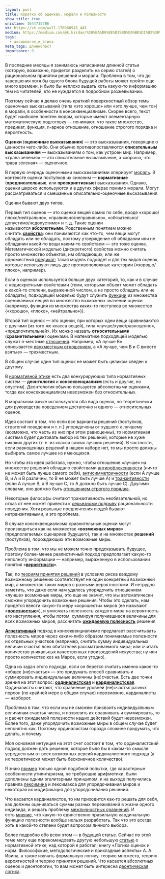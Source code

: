 ```yaml
---
layout: post
title: Коротко об оценках, морали и полезности
show_title: true
unixtime: 1644715786
vk: https://vk.com/wall-178968945_443
medium: https://medium.com/@k.kirdan/%D0%BA%D0%BE%D1%80%D0%BE%D1%82%D0%BA%D0%BE-%D0%BE%D0%B1-%D0%BE%D1%86%D0%B5%D0%BD%D0%BA%D0%B0%D1%85-%D0%BC%D0%BE%D1%80%D0%B0%D0%BB%D0%B8-%D0%B8-%D0%BF%D0%BE%D0%BB%D0%B5%D0%B7%D0%BD%D0%BE%D1%81%D1%82%D0%B8-9dea5ba920e0
tags:
  - аксиология_и_этика
meta_tags: длиннопост
importance: 9
---
```

В последние месяцы я занимаюсь написанием длинной статьи (которую, возможно, придется разделить на серию статей) о рациональном принятии решений и морали. Проблема в том, что до завершения хотя бы одного блока будущей работы может пройти еще много времени, и было бы неплохо выдать хоть какую-то информацию тем из читателей, кто не нуждается в подробном разжевывании.

Поэтому сейчас я делаю очень краткий поверхностный обзор темы оценочных высказываний (типа «это хорошо» или «это лучше, чем то») в морали, в особенности в консеквенциализме. Скорее всего, текст будет наиболее понятен людям, которые имеют элементарную математическую подготовку — понимают, что такое множество, предикат, функция, n-арное отношение, отношение строгого порядка и вероятность.

**Оценки** (**оценочные высказывания**) — это высказывания, говорящие о ценности чего-либо. Они обычно противопоставляются **описательным высказываниям** — высказываниям о том, как устроен мир. Например, «трава зеленая» — это описательное высказывание, а «хорошо, что трава зеленая» — оценочное.

В первую очередь оценочными высказываниями оперирует [мораль](301RS.html). В контексте оценки поступков их синоним — **нормативные** (**предписательные**, или **прескриптивные**) высказывания. Однако, оценки широко используются и в других сферах помимо морали. Могут рассматриваться и смешанные описательно-оценочные высказывания.

Оценки бывают двух типов.

Первый тип оценок — это оценки вещей самих по себе, вроде «хорошо/плохо/нейтрально», «правильно/неправильно», «обязательно/допустимо/недопустимо» и т. д. Такие оценки называются **абсолютными**. Родственным понятием можно считать **[свойства](https://ru.wikipedia.org/wiki/Свойство)**: они понимаются как что-то, чем вещи могут обладать или не обладать, поэтому утверждение об обладании или не обладании какой-то вещи каким-то свойством — это тоже оценка. Математической моделью (дискретного) свойства можно считать просто множество объектов, им обладающих; или же одноместный [предикат](https://ru.wikipedia.org/wiki/Предикат); такая модель подойдет и для тех видов оценок, которые используют лишь две противоположные категории («хорошо/плохо», например).

Если в оценках используется больше двух категорий, то, как и в случае с недискретными свойствами (теми, которыми объект может обладать в какой-то степени, выраженной числом, а не просто обладать или не обладать), подходящей моделью будут служить [функции](https://ru.wikipedia.org/wiki/Функция_(математика)) из множества оцениваемых вещей во множество возможных значений оценки (например, функция из множества каких-то поступков во множество {«хорошо», «плохо», «нейтрально»}).

Второй тип оценок — это оценки, при которых одни вещи сравниваются с другими (из того же класса вещей), типа «лучше/хуже/равноценно», «предпочтительней». Их можно назвать **относительными** (**сравнительными**) оценками. В математике подходящей моделью служат n-местные [отношения](https://ru.wikipedia.org/wiki/Отношение_(теория_множеств)). Например, «A лучше B» описывается [двухместным отношением](https://ru.wikipedia.org/wiki/Бинарное_отношение), а «A лучше, чем B и C вместе взятые» — трехместным.

В общем случае один тип оценок не может быть целиком сведен к другому.

В [нормативной этике](301RS.html) есть два конкурирующих типа нормативных систем — **деонтология** и **консеквенциализм** (есть и другие, но опустим). Деонтология обычно пользуется абсолютными оценками, тогда как консеквенциализм невозможен без относительных. 

В моральном языке используются оба вида оценок, но теоретически для руководства поведением достаточно и одного — относительных оценок.

Идея состоит в том, что если все варианты решений (поступков, стратегий поведения и т. п.) упорядочены от худшего к лучшему (возможно, что часть из них при этом равноценны), то нормативная система будет диктовать выбор из тех решений, которые не хуже никаких других (т. е. из класса самых лучших решений). В частности, если равноценных решений в нашем наборе нет, то мы просто должны выбирать самое лучшее из имеющихся.

Но чтобы эта идея работала, нужно, чтобы отношение «лучше» на множестве решений обладало свойствами [антирефлексивности](https://ru.wikipedia.org/wiki/Рефлексивное_отношение) (ничто не может быть лучше самого себя), [антисимметричности](https://ru.wikipedia.org/wiki/Антисимметричное_отношение) (если A лучше B, и A и B различны, то B не может быть лучше A) и [транзитивности](https://ru.wikipedia.org/wiki/Транзитивность) (если A лучше B, а B лучше C, то A должно быть лучше C). Другими словами, оно должно быть [отношением строгого порядка](https://ru.wikipedia.org/wiki/Отношение_порядка).

Некоторые философы считают транзитивность необязательной, но отказ от нее может привести к [серьезному подрыву](https://en.wikipedia.org/wiki/Money_pump) рациональности поведения. Хотя реальные предпочтения людей бывают нетранзитивными, и это проблема.

В случае консеквенциализма сравнительные оценки могут производиться как на множестве «**возможных миров**» (предполагаемых сценариев будущего), так и на множестве **решений** (поступков), порождающих эти возможные миры.

Проблема в том, что мы не можем точно предсказывать будущее, поэтому более-менее реалистичный подход предполагает какую-то неполноту информации — например, выраженную в использовании понятия «**[вероятности](https://ru.wikipedia.org/wiki/Вероятность)**».

Так, по [теориям принятия решений](https://ru.wikipedia.org/wiki/Теория_принятия_решений) в условиях риска каждому возможному решению соответствует не один конкретный возможный мир, а множество таких миров с разными вероятностями. И нетрудно заметить, что даже если нам удалось упорядочить отношением «лучше» возможные миры, это еще не значит, что мы автоматически сможем упорядочить возможные решения. Чтобы это сделать, нам придется ввести какую-то меру «хорошести» миров (ее называют «**[полезностью](https://en.wikipedia.org/wiki/Utility)**»), и умножать полезность каждого мира на вероятность его наступления, чтобы потом, суммируя получившиеся величины для всех возможных миров, рассчитать **[ожидаемую полезность](https://plato.stanford.edu/entries/rationality-normative-utility/)** решения.

**[Агрегативный](https://vk.com/wall-199052526_44)** подход в консеквенциализме предлагает рассчитывать полезность миров через каким-либо образом понимаемые полезности их отдельных участков (например, считать сумму индивидуальных величин счастья всех обитателей рассматриваемого мира; или считать количество уникальных качественных произведений искусства; ну или просто количество коз на Марсе, если угодно).

Одна из задач этого подхода, если он берется считать именно какое-то «общее (не)счастье» — это придумать способ сравнивать и суммировать индивидуальные величины (не)счастья. Есть две точки зрения на этот вопрос: **[ординалистская](https://en.wikipedia.org/wiki/Ordinal_utility)** и **[кардиналистская](https://en.wikipedia.org/wiki/Cardinal_utility)**. Ординалисты считают, что сравнение уровней (не)счастья разных персон (по крайней мере в общем случае) невозможно, кардиналисты — наоборот.

Проблема в том, что если мы не сможем присвоить индивидуальным величинам счастья числа, и позволить их сравнивать и суммировать, то и расчет ожидаемой полезности наших действий будет невозможен. Более того, даже упорядочить возможные миры в общем случае будет непонятно как. Поэтому ординалистам гораздо сложнее придумать, что делать, и почему.

Моя основная интуиция на этот счет состоит в том, что ординалистский подход должен дать решение, которое было бы в каком-то смысле усредненным от всех возможных версий кардиналисткого подхода (а их теоретически может быть бесконечное количество).

Я знаю [пример](https://philpapers.org/rec/MENAOM) только одной подобной попытки, где характерные особенности утилитаризма, не требующие арифметики, были дополнены одним эгалитарным принципом, и на выходе получились правила [лексимина](https://en.wikipedia.org/wiki/Leximin_order) и лексимакса для упорядочивания миров и некоторая их модификация для упорядочивания решений.

Что касается кардиналистов, то им приходится как-то решать для себя, как должны оцениваться суммы разных переживаний в жизни одного индивида, и решать проблему [межличностных сравнений](https://en.wikipedia.org/wiki/Social_choice_theory#Interpersonal_utility_comparison). И есть [мнение](https://www.simonknutsson.com/measuring-happiness-and-suffering/), что какую-то единственно правильную кардинальную функцию полезности вообще нельзя разработать. Так что это всегда хоть в какой-то степени будет вопросом личного выбора.

Более подробно обо всем этом — в будущей статье. Сейчас по этой теме могу еще порекомендовать другую небольшую [статью](340RS.html) о нормативной этике, над которой я работал; книгу «Логика оценок и норм. Философские, методологические и прикладные аспекты» А. А. Ивина, а также изучать формальную логику, теорию множеств, теорию вероятностей и теорию принятия решений. Что касается абсолютных оценок и деонтологии, то вам может быть интересна [деонтическая логика](https://ru.wikipedia.org/wiki/Деонтическая_логика).
